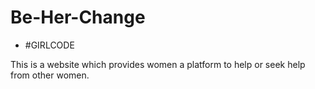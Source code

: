 # Be-Her-Change
- #GIRLCODE





This is a website which provides women a platform to help or seek help from other women.
